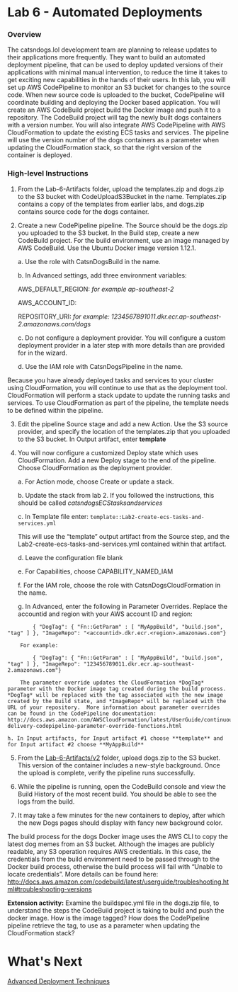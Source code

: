# Lab 6 - Automated Deployments
### Overview
The catsndogs.lol development team are planning to release updates to their applications more frequently. They want to build an automated deployment pipeline, that can be used to deploy updated versions of their applications with minimal manual intervention, to reduce the time it takes to get exciting new capabilities in the hands of their users.
In this lab, you will set up AWS CodePipeline to monitor an S3 bucket for changes to the source code. When new source code is uploaded to the bucket, CodePipeline will coordinate building and deploying the Docker based application.
You will create an AWS CodeBuild project build the Docker image and push it to a repository. The CodeBuild project will tag the newly built dogs containers with a version number.
You will also integrate AWS CodePipeline with AWS CloudFormation to update the existing ECS tasks and services. The pipeline will use the version number of the dogs containers as a parameter when updating the CloudFormation stack, so that the right version of the container is deployed.

### High-level Instructions
1.	From the Lab-6-Artifacts folder, upload the templates.zip and dogs.zip to the S3 bucket with CodeUploadS3Bucket in the name. Templates.zip contains a copy of the templates from earlier labs, and dogs.zip contains source code for the dogs container.

2.	Create a new CodePipeline pipeline. The Source should be the dogs.zip you uploaded to the S3 bucket. In the Build step, create a new CodeBuild project. For the build environment, use an image managed by AWS CodeBuild. Use the Ubuntu Docker image version 1.12.1.

    a.	Use the role with CatsnDogsBuild in the name.

    b.	In Advanced settings, add three environment variables:

      AWS_DEFAULT_REGION: **<your AWS region>** *for example ap-southeast-2*

      AWS_ACCOUNT_ID: **<the account ID of your AWS account>**

      REPOSITORY_URI: **<URI of your dogs ECR repository>** *for example: 1234567891011.dkr.ecr.ap-southeast-2.amazonaws.com/dogs*

    c.	Do not configure a deployment provider. You will configure a custom deployment provider in a later step with more details than are provided for in the wizard.

    d.	Use the IAM role with CatsnDogsPipeline in the name.

Because you have already deployed tasks and services to your cluster using CloudFormation, you will continue to use that as the deployment tool. CloudFormation will perform a stack update to update the running tasks and services. To use CloudFormation as part of the pipeline, the template needs to be defined within the pipeline.

3. Edit the pipeline Source stage and add a new Action. Use the S3 source provider, and specify the location of the templates.zip that you uploaded to the S3 bucket. In Output artifact, enter **template**

4.	You will now configure a customized Deploy state which uses CloudFormation. Add a new Deploy stage to the end of the pipeline. Choose CloudFormation as the deployment provider.

    a.	For Action mode, choose Create or update a stack.

    b.	Update the stack from lab 2. If you followed the instructions, this should be called *catsndogsECStasksandservices*

    c.	In Template file enter: `template::Lab2-create-ecs-tasks-and-services.yml`

    This will use the “template” output artifact from the Source step, and the Lab2-create-ecs-tasks-and-services.yml contained within that artifact.

    d.	Leave the configuration file blank

    e.	For Capabilities, choose CAPABILITY_NAMED_IAM

    f.	For the IAM role, choose the role with CatsnDogsCloudFormation in the name.

    g.	In Advanced, enter the following in Parameter Overrides. Replace the accountid and region with your AWS account ID and region:
```
        { "DogTag": { "Fn::GetParam" : [ "MyAppBuild", "build.json", "tag" ] }, "ImageRepo": "<accountid>.dkr.ecr.<region>.amazonaws.com"}
```
        For example:
```
        { "DogTag": { "Fn::GetParam" : [ "MyAppBuild", "build.json", "tag" ] }, "ImageRepo": "123456789011.dkr.ecr.ap-southeast-2.amazonaws.com"}
```
        The parameter override updates the CloudFormation *DogTag* parameter with the Docker image tag created during the build process. *DogTag* will be replaced with the tag associated with the new image created by the Build state, and *ImageRepo* will be replaced with the URL of your repository.  More information about parameter overrides can be found in the CodePipeline documentation: http://docs.aws.amazon.com/AWSCloudFormation/latest/UserGuide/continuous-delivery-codepipeline-parameter-override-functions.html

    h. In Input artifacts, for Input artifact #1 choose **template** and for Input artifact #2 choose **MyAppBuild**

5.	From the [Lab-6-Artifacts/v2](v2/) folder, upload dogs.zip to the S3 bucket. This version of the container includes a new-style background. Once the upload is complete, verify the pipeline runs successfully.

6.	While the pipeline is running, open the CodeBuild console and view the Build History of the most recent build. You should be able to see the logs from the build.

7.	It may take a few minutes for the new containers to deploy, after which the new Dogs pages should display with fancy new background color.

The build process for the dogs Docker image uses the AWS CLI to copy the latest dog memes from an S3 bucket. Although the images are publicly readable, any S3 operation requires AWS credentials. In this case, the credentials from the build environment need to be passed through to the Docker build process, otherwise the build process will fail with “Unable to locate credentials”.
More details can be found here: http://docs.aws.amazon.com/codebuild/latest/userguide/troubleshooting.html#troubleshooting-versions

**Extension activity:** Examine the buildspec.yml file in the dogs.zip file, to understand the steps the CodeBuild project is taking to build and push the docker image. How is the image tagged? How does the CodePipeline pipeline retrieve the tag, to use as a parameter when updating the CloudFormation stack?

# What's Next
[Advanced Deployment Techniques](../Lab-7-Artifacts/)
